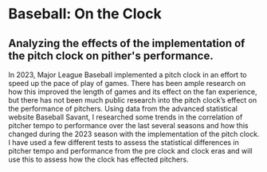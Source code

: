 # Baseball: On the Clock

## Analyzing the effects of the implementation of the pitch clock on pither's performance.

In 2023, Major League Baseball implemented a pitch clock in an effort to speed up the pace of play of games. 
There has been ample research on how this improved the length of games and its effect on the fan experience, 
but there has not been much public research into the pitch clock’s effect on the performance of pitchers. 
Using data from the advanced statistical website Baseball Savant, I researched some trends in the correlation 
of pitcher tempo to performance over the last several seasons and how this changed during the 2023 season with 
the implementation of the pitch clock. I have used a few different tests to assess the statistical differences 
in pitcher tempo and performance from the pre clock and clock eras and will use this to assess how the clock 
has effected pitchers.
